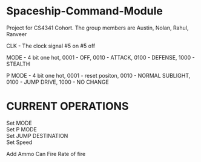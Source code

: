 # Spaceship-Command-Module
Project for CS4341 Cohort. The group members are Austin, Nolan, Rahul, Ranveer

CLK - The clock signal \#5 on \#5 off

MODE - 4 bit one hot, 0001 - OFF, 0010 - ATTACK, 0100 - DEFENSE, 1000 - STEALTH

P MODE - 4 bit one hot, 0001 - reset positon, 0010 - NORMAL SUBLIGHT, 0100 - JUMP DRIVE, 1000 - NO CHANGE


# CURRENT OPERATIONS
Set MODE  
Set P MODE  
Set JUMP DESTINATION  
Set Speed  

Add Ammo
Can Fire
Rate of fire

